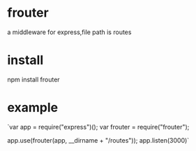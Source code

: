 # frouter
a middleware for express,file path is routes

# install
npm install frouter

# example
  `var app = require("express")();
   var frouter = require("frouter");
   
   app.use(frouter(app, __dirname + "/routes"));
   app.listen(3000)`
